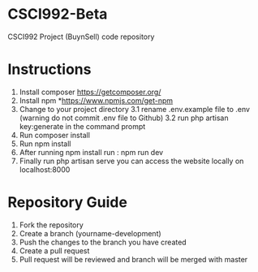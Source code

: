 # CSCI992-Beta
CSCI992 Project (BuynSell) code repository 

# Instructions 
1. Install composer 
    https://getcomposer.org/
2. Install npm
    *https://www.npmjs.com/get-npm
3. Change to your project directory 
3.1 rename .env.example file to .env (warning do not commit .env file to Github)
3.2 run php artisan key:generate in the command prompt
4. Run composer install 
5. Run npm install 
6. After running npm install 
    run : npm run dev
8. Finally run php artisan serve 
you can access the website locally on localhost:8000

# Repository Guide
1. Fork the repository
2. Create a branch (yourname-development)
3. Push the changes to the branch you have created
4. Create a pull request
5. Pull request will be reviewed and branch will be merged with master

